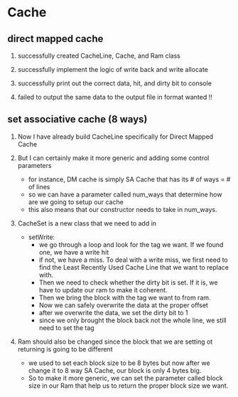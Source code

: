 # Cache

## direct mapped cache
1. successfully created CacheLine, Cache, and Ram class

2. successfully implement the logic of write back and write allocate

3. successfully print out the correct data, hit, and dirty bit to console

3. failed to output the same data to the output file in format wanted !!


## set associative cache (8 ways)

1. Now I have already build CacheLine specifically for Direct Mapped Cache

2. But I can certainly make it more generic and adding some control parameters
	* for instance, DM cache is simply SA Cache that has its # of ways = # of lines
	* so we can have a parameter called num_ways that determine how are we going to setup our cache
	* this also means that our constructor needs to take in num_ways.

3. CacheSet is a new class that we need to add in
	* setWrite:
		* we go through a loop and look for the tag we want. If we found one, we have a write hit
		* if not, we have a miss. To deal with a write miss, we first need to find the Least Recently Used Cache Line that we want to replace with.
		* Then we need to check whether the dirty bit is set. If it is, we have to update our ram to make it coherent.
		* Then we bring the block with the tag we want to from ram.
		* Now we can safely overwrite the data at the proper offset
		* after we overwrite the data, we set the dirty bit to 1
		* since we only brought the block back not the whole line, we still need to set the tag

4. Ram should also be changed since the block that we are setting ot returning is going to be different
	* we used to set each block size to be 8 bytes but now after we change it to 8 way SA Cache, our block is only 4 bytes big.
	* So to make it more generic, we can set the parameter called block size in our Ram that help us to return the proper block size we want.